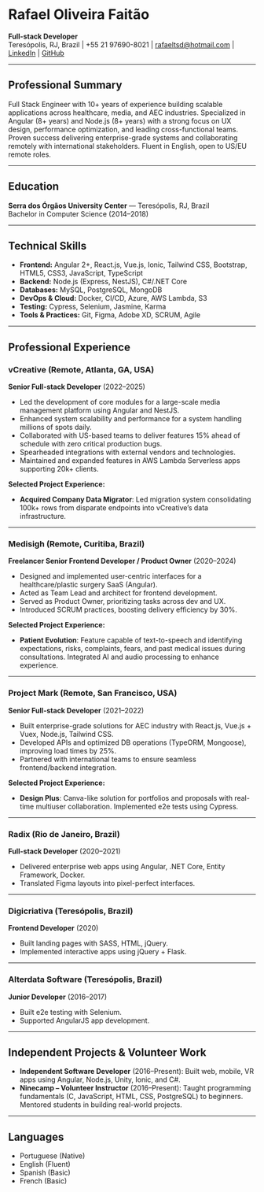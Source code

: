 # Rafael Oliveira Faitão
**Full-stack Developer**  
Teresópolis, RJ, Brazil | +55 21 97690-8021 | rafaeltsd@hotmail.com | [LinkedIn](https://www.linkedin.com/in/rafael-oliveiraf/) | [GitHub](https://github.com/rafael-faitao)

---

## Professional Summary
Full Stack Engineer with 10+ years of experience building scalable applications across healthcare, media, and AEC industries. Specialized in Angular (8+ years) and Node.js (8+ years) with a strong focus on UX design, performance optimization, and leading cross-functional teams. Proven success delivering enterprise-grade systems and collaborating remotely with international stakeholders. Fluent in English, open to US/EU remote roles.

---

## Education
**Serra dos Órgãos University Center** — Teresópolis, RJ, Brazil  
Bachelor in Computer Science (2014–2018)

---

## Technical Skills
- **Frontend:** Angular 2+, React.js, Vue.js, Ionic, Tailwind CSS, Bootstrap, HTML5, CSS3, JavaScript, TypeScript  
- **Backend:** Node.js (Express, NestJS), C#/.NET Core  
- **Databases:** MySQL, PostgreSQL, MongoDB  
- **DevOps & Cloud:** Docker, CI/CD, Azure, AWS Lambda, S3  
- **Testing:** Cypress, Selenium, Jasmine, Karma  
- **Tools & Practices:** Git, Figma, Adobe XD, SCRUM, Agile

---

## Professional Experience

### vCreative (Remote, Atlanta, GA, USA)  
**Senior Full-stack Developer** (2022–2025)
- Led the development of core modules for a large-scale media management platform using Angular and NestJS.
- Enhanced system scalability and performance for a system handling millions of spots daily.
- Collaborated with US-based teams to deliver features 15% ahead of schedule with zero critical production bugs.
- Spearheaded integrations with external vendors and technologies.
- Maintained and expanded features in AWS Lambda Serverless apps supporting 20k+ clients.

**Selected Project Experience:**  
- **Acquired Company Data Migrator**: Led migration system consolidating 100k+ rows from disparate endpoints into vCreative’s data infrastructure.

---

### Medisigh (Remote, Curitiba, Brazil)  
**Freelancer Senior Frontend Developer / Product Owner** (2020–2024)
- Designed and implemented user-centric interfaces for a healthcare/plastic surgery SaaS (Angular).
- Acted as Team Lead and architect for frontend development.
- Served as Product Owner, prioritizing tasks across dev and UX.
- Introduced SCRUM practices, boosting delivery efficiency by 30%.

**Selected Project Experience:**  
- **Patient Evolution**: Feature capable of text-to-speech and identifying expectations, risks, complaints, fears, and past medical issues during consultations. Integrated AI and audio processing to enhance experience.

---

### Project Mark (Remote, San Francisco, USA)  
**Senior Full-stack Developer** (2021–2022)
- Built enterprise-grade solutions for AEC industry with React.js, Vue.js + Vuex, Node.js, Tailwind CSS.
- Developed APIs and optimized DB operations (TypeORM, Mongoose), improving load times by 25%.
- Partnered with international teams to ensure seamless frontend/backend integration.

**Selected Project Experience:**  
- **Design Plus**: Canva-like solution for portfolios and proposals with real-time multiuser collaboration. Implemented e2e tests using Cypress.

---

### Radix (Rio de Janeiro, Brazil)  
**Full-stack Developer** (2020–2021)
- Delivered enterprise web apps using Angular, .NET Core, Entity Framework, Docker.
- Translated Figma layouts into pixel-perfect interfaces.

---

### Digicriativa (Teresópolis, Brazil)  
**Frontend Developer** (2020)
- Built landing pages with SASS, HTML, jQuery.
- Implemented interactive apps using jQuery + Flask.

---

### Alterdata Software (Teresópolis, Brazil)  
**Junior Developer** (2016–2017)
- Built e2e testing with Selenium.
- Supported AngularJS app development.

---

## Independent Projects & Volunteer Work
- **Independent Software Developer** (2016–Present): Built web, mobile, VR apps using Angular, Node.js, Unity, Ionic, and C#.
- **Ninecamp – Volunteer Instructor** (2016–Present): Taught programming fundamentals (C, JavaScript, HTML, CSS, PostgreSQL) to beginners. Mentored students in building real-world projects.

---

## Languages
- Portuguese (Native)
- English (Fluent)
- Spanish (Basic)
- French (Basic)